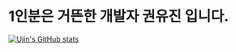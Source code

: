 # 1인분은 거뜬한 개발자 권유진 입니다.

[![Ujin's GitHub stats](https://github-readme-stats.vercel.app/api?username=Ujinkwon&theme=dracula)](https://github.com/anuraghazra/github-readme-stats)
